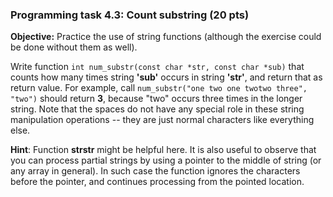 ### Programming task 4.3: Count substring (20 pts)

**Objective:** Practice the use of string functions (although the exercise could 
be done without them as well).

Write function `int num_substr(const char *str, const char *sub)` that counts how 
many times string **'sub'** occurs in string **'str'**, and return that as return value. 
For example, call `num_substr("one two one twotwo three", "two")` should return 
**3**, because "two" occurs three times in the longer string. Note that the spaces do not 
have any special role in these string manipulation operations -- they are just normal
characters like everything else.

**Hint**: Function **strstr** might be helpful here. It is also useful to observe 
that you can process partial strings by using a pointer to the middle of string 
(or any array in general). In such case the function ignores the characters before
the pointer, and continues processing from the pointed location.
